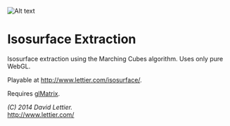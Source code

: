 ![Alt text](https://raw.github.com/lettier/isosurface/master/screenshot.jpg)
 
# Isosurface Extraction
 
Isosurface extraction using the Marching Cubes algorithm. Uses only pure WebGL.

Playable at http://www.lettier.com/isosurface/.

Requires [glMatrix](https://github.com/toji/gl-matrix).
 
_(C) 2014 David Lettier._  
http://www.lettier.com/
